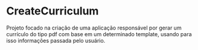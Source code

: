 # CreateCurriculum
Projeto focado na criação de uma aplicação responsável por gerar um currículo do tipo pdf com base em um determinado template, usando para isso informações passada pelo usuário.
